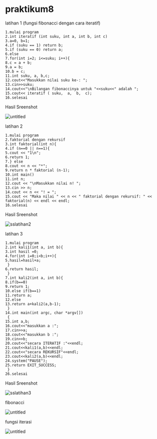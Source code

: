 # praktikum8

latihan 1 (fungsi fibonacci dengan cara iteratif)

```
1.mulai program
2.int iteratif (int suku, int a, int b, int c)
3.a=0, b=1;
4.if (suku == 1) return b;
5.if (suku == 0) return a;
6.else
7.for(int i=2; i<=suku; i++){
8.c = a + b;
9.a = b;
10.b = c;
11.int suku, a, b,c;
12.cout<<"Masukkan nilai suku ke-: ";
13.cin>>suku;
14.cout<<"\nBilangan fibonaccinya untuk "<<suku<<" adalah ";
15.cout<< iteratif ( suku,  a,  b,  c);
16.selesai

```

Hasil Sreenshot 

![untitled](https://user-images.githubusercontent.com/44091204/49414418-eb0d9300-f7a5-11e8-8d65-14ba457279e9.jpg)


latihan 2

```
1.mulai program
2.faktorial dengan rekursif
3.int faktorial(int n){
4.if (n==0 || n==1){
5.cout << "1\n";
6.return 1;
7.} else 
8.cout << n << "*";
9.return n * faktorial (n-1);
10.int main()
11.int n;
12.cout << "\nMasukkan nilai n! ";
13.cin >> n;
14.cout << n << "! = ";
15.cout << "Maka nilai " << n << " faktorial dengan rekursif: " << faktorial(n) << endl << endl;
16.selesai

```

Hasil Sreenshot

![sslatihan2](https://user-images.githubusercontent.com/44091204/49414717-f614f300-f7a6-11e8-8431-e0bb0de468a1.jpg)


latihan 3

```
1.mulai program
2.int kali1(int a, int b){
3.int hasil =0;
4.for(int i=0;i<b;i++){
5.hasil=hasil+a;
 }
6.return hasil;
 }
7.int kali2(int a, int b){
8.if(b==0)
9.return 1;
10.else if(b==1)
11.return a;
12.else
13.return a+kali2(a,b-1);
 }
14.int main(int argc, char *argv[])
 {
15.int a,b;
16.cout<<"masukkan a :";
17.cin>>a;
18.cout<<"masukkan b :";
19.cin>>b;
20.cout<<"secara ITERATIF :"<<endl;
21.cout<<kali1(a,b)<<endl;
22.cout<<"secara REKURSIF"<<endl;
23.cout<<kali2(a,b)<<endl;
24.system("PAUSE");
25.return EXIT_SUCCESS;
 }
26.selesai

```

Hasil Sreenshot


![sslatihan3](https://user-images.githubusercontent.com/44091204/49415258-b949fb80-f7a8-11e8-9a50-4e2c3ef7cc64.jpg)


fibonacci

![untitled](https://user-images.githubusercontent.com/44091204/49415481-7c323900-f7a9-11e8-8b84-b7baf8691013.jpg)

fungsi iterasi

![untitled](https://user-images.githubusercontent.com/44091204/49415525-a1bf4280-f7a9-11e8-919a-945b43e01f54.jpg)